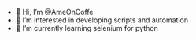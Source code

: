 - 👋 Hi, I’m @AmeOnCoffe
- 👀 I’m interested in developing scripts and automation
- 🌱 I’m currently learning selenium for python
  
 
